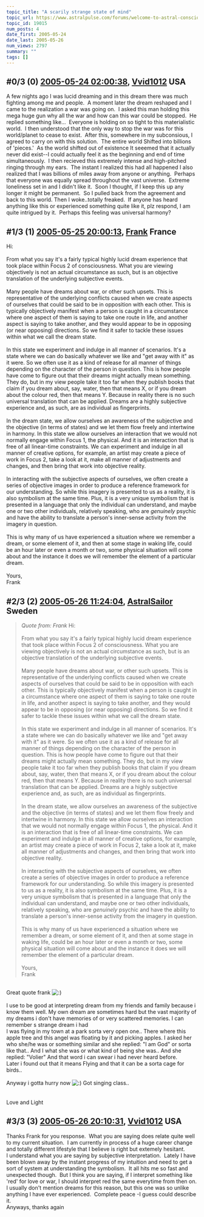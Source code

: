 ```yaml
---
topic_title: "A scarily strange state of mind"
topic_url: https://www.astralpulse.com/forums/welcome-to-astral-consciousness!/a-scarily-strange-state-of-mind
topic_id: 19015
num_posts: 4
date_first: 2005-05-24
date_last: 2005-05-26
num_views: 2797
summary: ""
tags: []
---
```


## \#0/3 (0) [2005-05-24 02:00:38](https://www.astralpulse.com/forums/index.php?msg=163961), [Vvid1012](https://www.astralpulse.com/forums/profile/?u=5308) USA ##
<section>
A few nights ago I was lucid dreaming and in this dream there was much fighting among me and people.  A moment later the dream reshaped and I came to the realization a war was going on.  I asked this man holding this mega huge gun why all the war and how can this war could be stopped.  He replied something like...  Everyone is holding on so tight to this materialistic world.  I then understood that the only way to stop the war was for this world/planet to cease to exist.  After this, somewhere in my subconsious, I agreed to carry on with this solution.  The entire world Shifted into billions of 'pieces.'  As the world shifted out of existence It seeemed that it actually never did exist--I could actually feel it as the beginning and end of time simultaneously.  I then recieved this extremely intense and high-pitched ringing through my ears.  The instant I realized this had all happened I also realized that I was billions of miles away from anyone or anything.  Perhaps that everyone was equally spread throughout the vast universe.  Extreme loneliness set in and I didn't like it.  Soon I thought, if I keep this up any longer it might be permanent.  So I pulled back from the agreement and back to this world. Then I woke..totally freaked.  If anyone has heard anything like this or experienced something quite like it, plz respond, I am quite intrigued by it.  Perhaps this feeling was universal harmony?
</section>

## \#1/3 (1) [2005-05-25 20:00:13](https://www.astralpulse.com/forums/index.php?msg=164162), [Frank](https://www.astralpulse.com/forums/profile/?u=359) France ##
<section>
Hi:
<br>
<br>
From what you say it's a fairly typical highly lucid dream experience that took place within Focus 2 of consciousness. What you are viewing objectively is not an actual circumstance as such, but is an objective translation of the underlying subjective events.
<br>
<br>
Many people have dreams about war, or other such upsets. This is representative of the underlying conflicts caused when we create aspects of ourselves that could be said to be in opposition with each other. This is typically objectively manifest when a person is caught in a circumstance where one aspect of them is saying to take one route in life, and another aspect is saying to take another, and they would appear to be in opposing (or near opposing) directions. So we find it safer to tackle these issues within what we call the dream state.
<br>
<br>
In this state we experiment and indulge in all manner of scenarios. It's a state where we can do basically whatever we like and "get away with it" as it were. So we often use it as a kind of release for all manner of things depending on the character of the person in question. This is how people have come to figure out that their dreams might actually mean something. They do, but in my view people take it too far when they publish books that claim if you dream about, say, water, then that means X, or if you dream about the colour red, then that means Y. Because in reality there is no such universal translation that can be applied. Dreams are a highly subjective experience and, as such, are as individual as fingerprints.
<br>
<br>
In the dream state, we allow ourselves an awareness of the subjective and the objective (in terms of states) and we let them flow freely and intertwine in harmony. In this state we allow ourselves an interaction that we would not normally engage within Focus 1, the physical. And it is an interaction that is free of all linear-time constraints. We can experiment and indulge in all manner of creative options, for example, an artist may create a piece of work in Focus 2, take a look at it, make all manner of adjustments and changes, and then bring that work into objective reality.
<br>
<br>
In interacting with the subjective aspects of ourselves, we often create a series of objective images in order to produce a reference framework for our understanding. So while this imagery is presented to us as a reality, it is also symbolism at the same time. Plus, it is a very unique symbolism that is presented in a language that only the individual can understand, and maybe one or two other individuals, relatively speaking, who are
<i>
 genuinely
</i>
psychic and have the ability to translate a person's inner-sense activity from the imagery in question.
<br>
<br>
This is why many of us have experienced a situation where we remember a dream, or some element of it, and then at some stage in waking life, could be an hour later or even a month or two, some physical situation will come about and the instance it does we will remember the element of a particular dream.
<br>
<br>
Yours,
<br>
Frank
</section>

## \#2/3 (2) [2005-05-26 11:24:04](https://www.astralpulse.com/forums/index.php?msg=164243), [AstralSailor](https://www.astralpulse.com/forums/profile/?u=8281) Sweden ##
<section>
<blockquote class="bbc_standard_quote">
 <cite>
  Quote from: Frank
 </cite>
 Hi:
 <br>
 <br>
 From what you say it's a fairly typical highly lucid dream experience that took place within Focus 2 of consciousness. What you are viewing objectively is not an actual circumstance as such, but is an objective translation of the underlying subjective events.
 <br>
 <br>
 Many people have dreams about war, or other such upsets. This is representative of the underlying conflicts caused when we create aspects of ourselves that could be said to be in opposition with each other. This is typically objectively manifest when a person is caught in a circumstance where one aspect of them is saying to take one route in life, and another aspect is saying to take another, and they would appear to be in opposing (or near opposing) directions. So we find it safer to tackle these issues within what we call the dream state.
 <br>
 <br>
 In this state we experiment and indulge in all manner of scenarios. It's a state where we can do basically whatever we like and "get away with it" as it were. So we often use it as a kind of release for all manner of things depending on the character of the person in question. This is how people have come to figure out that their dreams might actually mean something. They do, but in my view people take it too far when they publish books that claim if you dream about, say, water, then that means X, or if you dream about the colour red, then that means Y. Because in reality there is no such universal translation that can be applied. Dreams are a highly subjective experience and, as such, are as individual as fingerprints.
 <br>
 <br>
 In the dream state, we allow ourselves an awareness of the subjective and the objective (in terms of states) and we let them flow freely and intertwine in harmony. In this state we allow ourselves an interaction that we would not normally engage within Focus 1, the physical. And it is an interaction that is free of all linear-time constraints. We can experiment and indulge in all manner of creative options, for example, an artist may create a piece of work in Focus 2, take a look at it, make all manner of adjustments and changes, and then bring that work into objective reality.
 <br>
 <br>
 In interacting with the subjective aspects of ourselves, we often create a series of objective images in order to produce a reference framework for our understanding. So while this imagery is presented to us as a reality, it is also symbolism at the same time. Plus, it is a very unique symbolism that is presented in a language that only the individual can understand, and maybe one or two other individuals, relatively speaking, who are
 <i>
  genuinely
 </i>
 psychic and have the ability to translate a person's inner-sense activity from the imagery in question.
 <br>
 <br>
 This is why many of us have experienced a situation where we remember a dream, or some element of it, and then at some stage in waking life, could be an hour later or even a month or two, some physical situation will come about and the instance it does we will remember the element of a particular dream.
 <br>
 <br>
 Yours,
 <br>
 Frank
</blockquote>
<br>
Great quote frank
<img alt=":)" class="smiley" src="https://www.astralpulse.com/forums/Smileys/fugue/smiley.png" title="Smiley"/>
<br>
<br>
I use to be good at interpreting dream from my friends and family because i know them well. My own dream are sometimes hard but the vast majority of my dreams i don't have memories of or very scattered memories. I can remember s strange dream i had
<br>
I was flying in my town at a park sorta very open one.. There where this apple tree and this angel was floating by it and picking apples. I asked her who she/he was or something similar and she replied: "I am God" or sorta like that.. And I what she was or what kind of being she was.. And she replied: "Volier" And that word i can swear i had never heard before.
<br>
Later i found out that it means Flying and that it can be a sorta cage for birds..
<br>
<br>
Anyway i gotta hurry now
<img alt=":)" class="smiley" src="https://www.astralpulse.com/forums/Smileys/fugue/smiley.png" title="Smiley"/>
Got singing class..
<br>
<br>
<br>
Love and Light
</section>

## \#3/3 (3) [2005-05-26 20:10:31](https://www.astralpulse.com/forums/index.php?msg=164318), [Vvid1012](https://www.astralpulse.com/forums/profile/?u=5308) USA ##
<section>
Thanks Frank for you response.  What you are saying does relate quite well to my current situation.  I am currently in process of a huge career change and totally different lifestyle that I believe is right but extemely hesitant.
<br>
I understand what you are saying by subjective interpretation.  Lately I have been blown away by the instant progress of my intuition and need to get a sort of system at understanding the symbolism.  It all hits me so fast and unexpected though.  But I think you are saying, if I interpret something like 'red' for love or war, I should interpret red the same everytime from then on.
<br>
I usually don't mention dreams for this reason, but this one was so unlike anything I have ever experienced.  Complete peace -I guess could describe it.
<br>
Anyways, thanks again
</section>